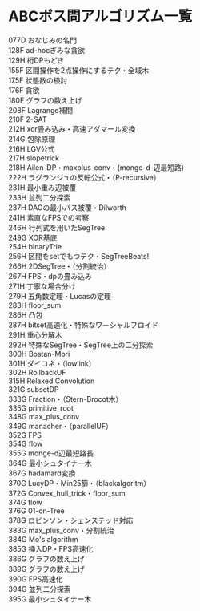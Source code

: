 # ABCボス問アルゴリズム一覧
077D おなじみの名門<br>
128F ad-hocぎみな貪欲<br>
129H 桁DPもどき<br>
155F 区間操作を2点操作にするテク・全域木<br>
175F 状態数の検討<br>
176F 貪欲<br>
180F グラフの数え上げ<br>
208F Lagrange補間<br>
210F 2-SAT<br>
212H xor畳み込み・高速アダマール変換<br>
214G 包除原理<br>
216H LGV公式<br>
217H slopetrick<br>
218H Ailen-DP・maxplus-conv・(monge-d-辺最短路)<br>
222H ラグランジュの反転公式・（P-recursive）<br>
231H 最小重み辺被覆<br>
233H 並列二分探索<br>
237H DAGの最小パス被覆・Dilworth<br>
241H 素直なFPSでの考察<br>
246H 行列式を用いたSegTree<br>
249G XOR基底<br>
254H binaryTrie<br>
256H 区間をsetでもつテク・SegTreeBeats!<br>
266H 2DSegTree・（分割統治）<br>
267H FPS・dpの畳み込み<br>
271H 丁寧な場合分け<br>
279H 五角数定理・Lucasの定理<br>
283H floor_sum<br>
286H 凸包<br>
287H bitset高速化・特殊なワ－シャルフロイド <br>
291H 重心分解木<br>
292H 特殊なSegTree・SegTree上の二分探索<br>
300H Bostan-Mori<br>
301H ダイコネ・（lowlink）<br>
302H RollbackUF<br>
315H Relaxed Convolution<br>
321G subsetDP<br>
333G Fraction・（Stern-Brocot木）<br>
335G primitive_root<br>
348G max_plus_conv<br>
349G manacher・（parallelUF）<br>
352G FPS<br>
354G flow<br>
355G monge-d辺最短路長<br>
364G 最小シュタイナー木<br>
367G hadamard変換<br>
370G LucyDP・Min25篩・（blackalgoritm）<br>
372G Convex_hull_trick・floor_sum<br>
374G flow<br>
376G 01-on-Tree<br>
378G ロビンソン・シェンステッド対応<br>
383G max_plus_conv・分割統治<br>
384G Mo's algorithm<br> 
385G 挿入DP・FPS高速化<br>
386G グラフの数え上げ<br>
389G グラフの数え上げ<br>
390G FPS高速化<br>
394G 並列二分探索<br>
395G 最小シュタイナー木<br>

